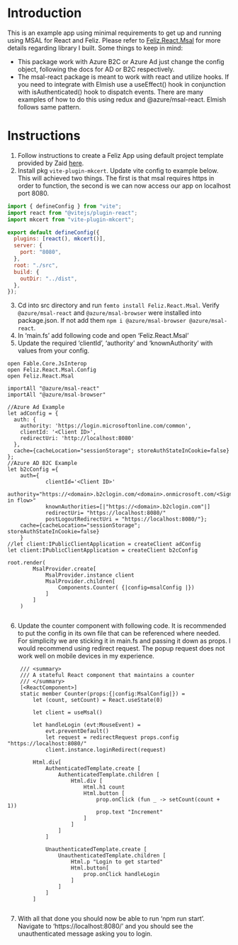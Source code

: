 # Introduction
This is an example app using minimal requirements to get up and running using MSAL for React and Feliz. Please refer to [Feliz.React.Msal](https://github.com/rasheedaboud/Feliz.React.Msal) for more details regarding library I built.
Some things to keep in mind:
-	This package work with Azure B2C or Azure Ad just change the config object, following the docs for AD or B2C respectively.
-	The msal-react package is meant to work with react and utilize hooks. If you need to integrate with Elmish use a useEffect() hook in conjunction with isAuthenticated() hook to dispatch events. There are many examples of how to do this using redux and @azure/msal-react. Elmish follows same pattern.

# Instructions

1.	Follow instructions to create a Feliz App using default project template provided by Zaid [here](https://zaid-ajaj.github.io/Feliz/).
2.	Install pkg `vite-plugin-mkcert`. Update vite config to example below. This will achieved two things. The first is that msal requires https in order to function, the second is we can now access our app on localhost port 8080.

```javascript
import { defineConfig } from "vite";
import react from "@vitejs/plugin-react";
import mkcert from "vite-plugin-mkcert";

export default defineConfig({
  plugins: [react(), mkcert()],
  server: {
    port: "8080",
  },
  root: "./src",
  build: {
    outDir: "../dist",
  },
});

```
3.	Cd into src directory and run `femto install Feliz.React.Msal`. Verify  `@azure/msal-react` and `@azure/msal-browser` were installed into package.json. If not add them ```npm i @azure/msal-browser @azure/msal-react```.
4.	In ‘main.fs’ add following code and open ‘Feliz.React.Msal’
5.	Update the required ‘clientId’, ‘authority’ and ‘knownAuthority’ with values from your config. 

```F#
open Fable.Core.JsInterop
open Feliz.React.Msal.Config
open Feliz.React.Msal

importAll "@azure/msal-react"
importAll "@azure/msal-browser"

//Azure Ad Example
let adConfig = {
  auth: {
    authority: 'https://login.microsoftonline.com/common',
    clientId: '<Client ID>',
    redirectUri: 'http://localhost:8080'
  },
  cache={cacheLocation="sessionStorage"; storeAuthStateInCookie=false}
};
//Azure AD B2C Example
let b2cConfig ={
    auth={
            clientId='<Client ID>'
            authority="https://<domain>.b2clogin.com/<domain>.onmicrosoft.com/<Sign in flow>"
            knownAuthorities=[|"https://<domain>.b2clogin.com"|]
            redirectUri= "https://localhost:8080/"
            postLogoutRedirectUri = "https://localhost:8080/"};
    cache={cacheLocation="sessionStorage"; storeAuthStateInCookie=false}
    }
//let client:IPublicClientApplication = createClient adConfig    
let client:IPublicClientApplication = createClient b2cConfig  

root.render(
        MsalProvider.create[
            MsalProvider.instance client
            MsalProvider.children[
                Components.Counter( {|config=msalConfig |})
            ]
        ]
    )


```

6.	Update the counter component with following code. It is recommended to put the config in its own file that can be referenced where needed. For simplicity we are sticking it in main.fs and passing it down as props.
I would recommend using redirect request. The popup request does not work well on mobile devices in my experience. 

```F#
    /// <summary>
    /// A stateful React component that maintains a counter
    /// </summary>
    [<ReactComponent>]
    static member Counter(props:{|config:MsalConfig|}) =
        let (count, setCount) = React.useState(0)

        let client = useMsal()

        let handleLogin (evt:MouseEvent) = 
            evt.preventDefault()
            let request = redirectRequest props.config "https://localhost:8080/"
            client.instance.loginRedirect(request)

        Html.div[
            AuthenticatedTemplate.create [
                AuthenticatedTemplate.children [
                    Html.div [
                        Html.h1 count
                        Html.button [
                            prop.onClick (fun _ -> setCount(count + 1))
                            prop.text "Increment"
                        ]
                    ]
                ]
            ]

            UnauthenticatedTemplate.create [
                UnauthenticatedTemplate.children [
                    Html.p "Login to get started"
                    Html.button[
                        prop.onClick handleLogin
                    ]
                ]
            ]    
        ]


```

7.	With all that done you should now be able to run ‘npm run start’. Navigate to ‘https://localhost:8080/’ and you should see the unauthenticated message asking you to login.
